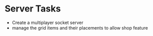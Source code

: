 # Server Tasks
- Create a multiplayer socket server
- manage the grid items and their placements to allow shop feature